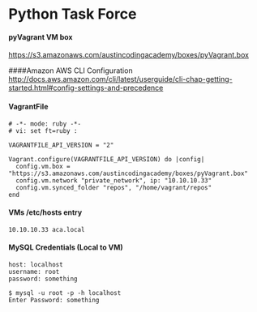 Python Task Force
===============

#### pyVagrant VM box
https://s3.amazonaws.com/austincodingacademy/boxes/pyVagrant.box

####Amazon AWS CLI Configuration
http://docs.aws.amazon.com/cli/latest/userguide/cli-chap-getting-started.html#config-settings-and-precedence

#### VagrantFile
```
# -*- mode: ruby -*-
# vi: set ft=ruby :

VAGRANTFILE_API_VERSION = "2"

Vagrant.configure(VAGRANTFILE_API_VERSION) do |config|
  config.vm.box = "https://s3.amazonaws.com/austincodingacademy/boxes/pyVagrant.box"
  config.vm.network "private_network", ip: "10.10.10.33"
  config.vm.synced_folder "repos", "/home/vagrant/repos"
end
```

#### VMs /etc/hosts entry
```
10.10.10.33 aca.local
```
#### MySQL Credentials (Local to VM)
```
host: localhost
username: root
password: something

$ mysql -u root -p -h localhost
Enter Password: something
```
